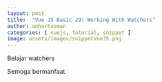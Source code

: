 ```yaml
---
layout: post
title:  "Vue JS Basic 29: Working With Watchers"
author: anhartasman
categories: [ vuejs, tutorial, snippet ]
image: assets/images/snippetVueJS.png
---
```

Belajar watchers

<script src="https://gist.github.com/anhartasman/b1a7c54384f3a1ffc25c70ad5bd17946.js"></script>

Semoga bermanfaat